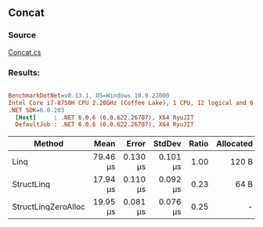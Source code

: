 ﻿## Concat

### Source
[Concat.cs](../../src/StructLinq.Benchmark/Concat.cs)

### Results:
``` ini

BenchmarkDotNet=v0.13.1, OS=Windows 10.0.22000
Intel Core i7-8750H CPU 2.20GHz (Coffee Lake), 1 CPU, 12 logical and 6 physical cores
.NET SDK=6.0.203
  [Host]     : .NET 6.0.6 (6.0.622.26707), X64 RyuJIT
  DefaultJob : .NET 6.0.6 (6.0.622.26707), X64 RyuJIT


```
|              Method |     Mean |    Error |   StdDev | Ratio | Allocated |
|-------------------- |---------:|---------:|---------:|------:|----------:|
|                Linq | 79.46 μs | 0.130 μs | 0.101 μs |  1.00 |     120 B |
|          StructLinq | 17.94 μs | 0.110 μs | 0.092 μs |  0.23 |      64 B |
| StructLinqZeroAlloc | 19.95 μs | 0.081 μs | 0.076 μs |  0.25 |         - |
